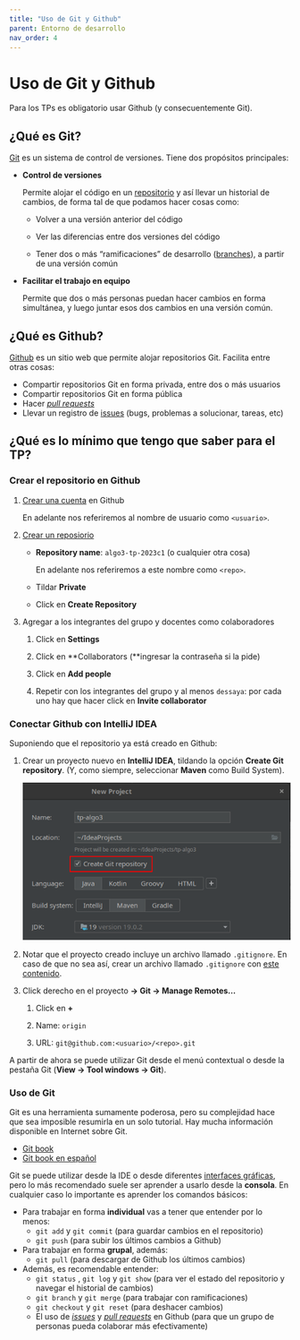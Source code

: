```yaml
---
title: "Uso de Git y Github"
parent: Entorno de desarrollo
nav_order: 4
---
```


# Uso de Git y Github

Para los TPs es obligatorio usar Github (y consecuentemente Git).

## ¿Qué es Git?

[Git](https://git-scm.com/) es un sistema de control de versiones. Tiene dos
propósitos principales:

- **Control de versiones**

    Permite alojar el código en un
    [repositorio](https://git-scm.com/book/en/v2/Git-Basics-Getting-a-Git-Repository)
    y así llevar un historial de cambios, de forma tal de que podamos hacer
    cosas como:

    - Volver a una versión anterior del código

    - Ver las diferencias entre dos versiones del código

    - Tener dos o más “ramificaciones” de desarrollo
      ([branches](https://git-scm.com/book/en/v2/Git-Branching-Branches-in-a-Nutshell)),
      a partir de una versión común

- **Facilitar el trabajo en equipo**

    Permite que dos o más personas puedan hacer cambios en forma simultánea, y
    luego juntar esos dos cambios en una versión común.


## ¿Qué es Github?

[Github](https://github.com/) es un sitio web que permite alojar repositorios Git. Facilita entre otras cosas:

- Compartir repositorios Git en forma privada, entre dos o más usuarios
- Compartir repositorios Git en forma pública
- Hacer *[pull requests](https://docs.github.com/en/pull-requests/collaborating-with-pull-requests/proposing-changes-to-your-work-with-pull-requests/about-pull-requests)*
- Llevar un registro de [issues](https://docs.github.com/en/issues/tracking-your-work-with-issues/about-issues) (bugs, problemas a solucionar, tareas, etc)

## ¿Qué es lo mínimo que tengo que saber para el TP?

### Crear el repositorio en Github

1. [Crear una cuenta](https://github.com/signup) en Github

    En adelante nos referiremos al nombre de usuario como `<usuario>`.

2. [Crear un reposiorio](https://github.com/new)

    - **Repository name**: `algo3-tp-2023c1` (o cualquier otra cosa)

        En adelante nos referiremos a este nombre como `<repo>`.

    - Tildar **Private**

    - Click en **Create Repository**

3. Agregar a los integrantes del grupo y docentes como colaboradores

    1. Click en **Settings**

    2. Click en **Collaborators (**ingresar la contraseña si la pide)

    3. Click en **Add people**

    4. Repetir con los integrantes del grupo y al menos `dessaya`: por cada uno hay que hacer click en **Invite collaborator**

### Conectar Github con IntelliJ IDEA

Suponiendo que el repositorio ya está creado en Github:

1. Crear un proyecto nuevo en **IntelliJ IDEA**, tildando la opción **Create
   Git repository**. (Y, como siempre, seleccionar **Maven** como Build
   System).

    ![](idea.png)

2. Notar que el proyecto creado incluye un archivo llamado `.gitignore`. En
   caso de que no sea así, crear un archivo llamado `.gitignore` con [este
   contenido](https://raw.githubusercontent.com/github/gitignore/main/Global/JetBrains.gitignore).

3. Click derecho en el proyecto **→ Git → Manage Remotes…**

    1. Click en **+**

    2. Name: `origin`

    3. URL: `git@github.com:<usuario>/<repo>.git`

A partir de ahora se puede utilizar Git desde el menú contextual o desde la
pestaña Git (**View → Tool windows → Git**).

### Uso de Git

Git es una herramienta sumamente poderosa, pero su complejidad hace que sea
imposible resumirla en un solo tutorial. Hay mucha información disponible en
Internet sobre Git.

- [Git book](https://git-scm.com/book/en/v2)
- [Git book en español](https://git-scm.com/book/es/v2)

Git se puede utilizar desde la IDE o desde diferentes [interfaces
gráficas](https://git-scm.com/book/en/v2/Appendix-A%3A-Git-in-Other-Environments-Graphical-Interfaces),
pero lo más recomendado suele ser aprender a usarlo desde la **consola**. En
cualquier caso lo importante es aprender los comandos básicos:

- Para trabajar en forma **individual** vas a tener que entender por lo menos:
    - `git add` y `git commit` (para guardar cambios en el repositorio)
    - `git push` (para subir los últimos cambios a Github)
- Para trabajar en forma **grupal**, además:
    - `git pull` (para descargar de Github los últimos cambios)
- Además, es recomendable entender:
    - `git status` , `git log` y `git show` (para ver el estado del repositorio y navegar el historial de cambios)
    - `git branch` y `git merge` (para trabajar con ramificaciones)
    - `git checkout` y `git reset` (para deshacer cambios)
    - El uso de *[issues](https://docs.github.com/en/issues/tracking-your-work-with-issues/about-issues)* y *[pull requests](https://docs.github.com/en/pull-requests/collaborating-with-pull-requests/proposing-changes-to-your-work-with-pull-requests/about-pull-requests)* en Github (para que un grupo de personas pueda colaborar más efectivamente)


